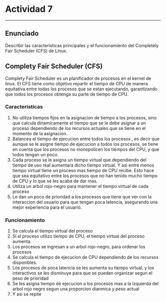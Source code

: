# Actividad 7
---
## Enunciado
Describir las características principales y el funcionamiento del Completely Fair Scheduler (CFS) de Linux. 

## Complety Fair Scheduler (CFS)

Complety Fair Scheduler es un planificador de procesos en el kernel de linux. El CFS tiene como objetivo repartir el tiempo de CPU de manera equitativa entre todas los procesos que se estan ejecutando, garantizando que todos los procesos obtenga su parte de tiempo de CPU.

### Caracteristicas

1. No utiliza tiempos fijos en la asignacion de tiempo a los procesos, sino que calcula dinamicamente el tiempo que se le debe asignar a un proceso dependiendo de los recursos actuales que se tiene en el momento de la asignacion.
2. Balancea el tiempo de ejecucion entre todos los procesos , es decir que aunque se le asigne tiempo de ejecucion a todos los procesos, se tiene en cuenta que los procesos no monopolicen los tiempos del CPU, y que todos tengan un poco.
3. Cada proceso se le asigna un tiempo virtual que dependiendo del tiempo de uso real aumentara dicho tiempo virtual. Y asi entre menos tiempo virtual tiene un proceso mas tiempo de CPU recibe. Esto hace que sea equitativo entre los procesos que no han tenido mucho tiempo de CPU y lo que se les acaba de dar mas.
4. Utiliza un arbol rojo-negro para mantener el tiempo virtual de cada proceso
5. Le dan un poco de prioridad a los procesos que tiene que ver con la interaccion del usuario para que tengan poca latencia, asegurando una mejor experiencia para el usuario.

### Funcionamiento

1. Se calcula el tiempo virtual del proceso
2. Si el proceso utilizo tiempo de CPU, el tiempo virtual del proceso aumenta.
3. Los procesos se ingresan a un arbol rojo-negro, para ordenar los procesos
4. Se calcula el tiempo de ejecucion de CPU dependiendo de los recursos disponibles.
5. Los procesos de poca latencia se les aumenta su tiempo virtual, y los interactivos se les disminuye para que se puedan organizar segun el peso de prioridad
6. Se les asigna tiempo de ejecucion a los procesos mas a la izquierda del arbol rojo negro segun una proporcion dianmica y peso actual
7. Y asi se repite 
